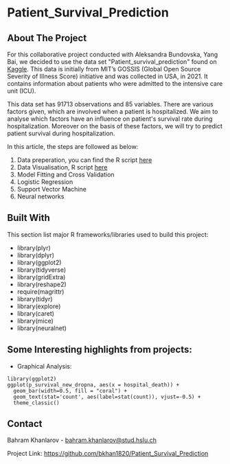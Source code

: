 # Patient_Survival_Prediction


## About The Project

For this collaborative project conducted with Aleksandra Bundovska, Yang Bai, we decided to use the data set "Patient_survival_prediction" found on <ins>[Kaggle](https://www.kaggle.com/datasets/mitishaagarwal/patient)</ins>. This data is initially from MIT’s GOSSIS (Global Open Source Severity of Illness Score) initiative and was collected in USA, in 2021. It contains information about patients who were admitted to the intensive care unit (ICU).

This data set has 91713 observations and 85 variables.
There are various factors given, which are involved when a patient is hospitalized. We aim to analyse which factors have an influence on patient's survival rate during hospitalization. Moreover on the basis of these factors, we will try to predict patient survival during hospitalization.


In this article, the steps are followed as below:

1. Data preperation, you can find the R script <ins>[here](https://github.com/bkhan1820/Patient_Survival_Prediction/blob/main/Data%20Preperation%20Patient_Survival.R)</ins>
2. Data Visualisation, R script <ins>[here](https://github.com/bkhan1820/Patient_Survival_Prediction/blob/main/Data%20Visualisation%20Patient_Survival.R)</ins>
3. Model Fitting and Cross Validation
4. Logistic Regression
5. Support Vector Machine 
6. Neural networks

## Built With

This section list major R frameworks/libraries used to build this project:

- library(plyr)
- library(dplyr)
- library(ggplot2)
- library(tidyverse)
- library(gridExtra) 
- library(reshape2)
- require(magrittr)
- library(tidyr)
- library(explore)
- library(caret)
- library(mice)
- library(neuralnet)

## Some Interesting highlights from projects:

- Graphical Analysis:

```
library(ggplot2)
ggplot(p_survival_new_dropna, aes(x = hospital_death)) +
  geom_bar(width=0.5, fill = "coral") +
  geom_text(stat='count', aes(label=stat(count)), vjust=-0.5) +
  theme_classic()
```

## Contact

Bahram Khanlarov - bahram.khanlarov@stud.hslu.ch

Project Link: https://github.com/bkhan1820/Patient_Survival_Prediction
